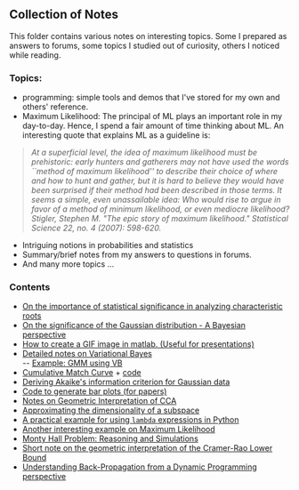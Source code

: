 ## Collection of Notes
This folder contains various notes on interesting topics. 
Some 
I prepared as answers to forums, 
some topics I studied out of curiosity, 
others I noticed while reading.  

### Topics:
- programming: simple tools and demos that I've stored for my own and others' reference.
- Maximum Likelihood: The principal of ML plays an important role in my day-to-day. Hence, I spend a fair amount of time thinking about ML. An interesting quote that explains ML as a guideline is: 

> *At a superficial level, the idea of maximum likelihood must be prehistoric: early hunters and gatherers may not have used the words ``method of maximum likelihood'' to describe their choice of where and how to hunt and gather, but it is hard to believe they would have been surprised if their method had been described in those terms. It seems a simple, even unassailable idea: Who would rise to argue in favor of a method of minimum likelihood, or even mediocre likelihood?
Stigler, Stephen M. "The epic story of maximum likelihood." Statistical Science 22, no. 4 (2007): 598-620.*

- Intriguing notions in probabilities and statistics
- Summary/brief notes from my answers to questions in forums. 
- And many more topics ...

### Contents
- [On the importance of statistical significance in analyzing characteristic roots](https://github.com/idnavid/misc/blob/master/comparingSimilarityMeasures.ipynb)
- [On the significance of the Gaussian distribution - A Bayesian perspective](https://github.com/idnavid/misc/blob/master/Gaussian_approximation.md)
- [How to create a GIF image in matlab. (Useful for presentations)](https://github.com/idnavid/misc/blob/master/demo_gif.m)
- [Detailed notes on Variational Bayes](https://github.com/idnavid/misc/blob/master/variationalbayes_doc1.ipynb)<br/>
-- [Example: GMM using VB](https://github.com/idnavid/misc/blob/master/vb_example/VB_GMM.ipynb)
- [Cumulative Match Curve](NA) + [code](https://github.com/idnavid/misc/blob/master/plot_cmc.m)
- [Deriving Akaike's information criterion for Gaussian data](https://github.com/idnavid/misc/blob/master/deriving_aic.pdf)
- [Code to generate bar plots (for papers)](https://github.com/idnavid/misc/tree/master/generate_barplots_dir)
- [Notes on Geometric Interpretation of CCA](https://github.com/idnavid/misc/blob/master/cca_geometricinterp.ipynb)
- [Approximating the dimensionality of a subspace](https://github.com/idnavid/misc/blob/master/intrinsic_dimensionality.ipynb)
- [A practical example for using `lambda` expressions in Python](https://github.com/idnavid/misc/blob/master/lambda_example.ipynb)
- [Another interesting example on Maximum Likelihood](https://github.com/idnavid/misc/blob/master/ML_interesting_example.pdf)
- [Monty Hall Problem: Reasoning and Simulations](https://github.com/idnavid/misc/blob/master/monty_hall.ipynb)
- [Short note on the geometric interpretation of the Cramer-Rao Lower Bound](https://github.com/idnavid/misc/blob/master/crlb_geometricinterp.ipynb)
- [Understanding Back-Propagation from a Dynamic Programming perspective](https://github.com/idnavid/misc/blob/master/slides_backprop.ipynb)

